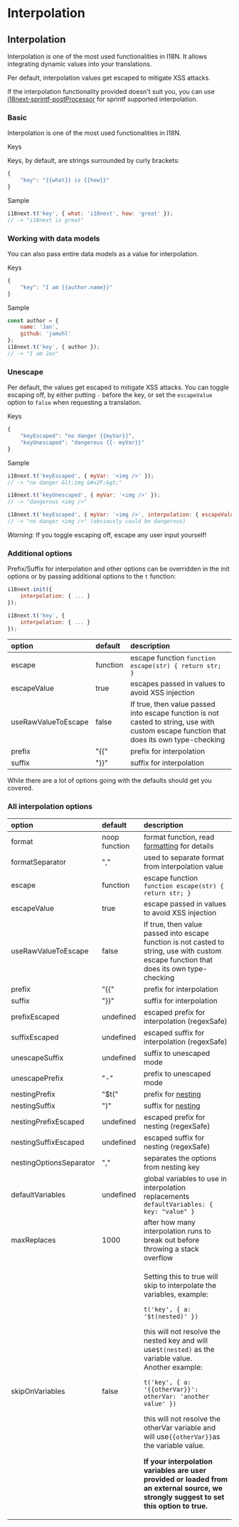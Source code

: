 # Interpolation

## Interpolation

Interpolation is one of the most used functionalities in I18N. It allows integrating dynamic values into your translations.

Per default, interpolation values get escaped to mitigate XSS attacks.

If the interpolation functionality provided doesn't suit you, you can use [i18next-sprintf-postProcessor](https://github.com/i18next/i18next-sprintf-postProcessor) for sprintf supported interpolation.

### Basic

Interpolation is one of the most used functionalities in I18N.

Keys

Keys, by default, are strings surrounded by curly brackets:

```javascript
{
    "key": "{{what}} is {{how}}"
}
```

Sample

```javascript
i18next.t('key', { what: 'i18next', how: 'great' });
// -> "i18next is great"
```

### Working with data models

You can also pass entire data models as a value for interpolation.

Keys

```javascript
{
    "key": "I am {{author.name}}"
}
```

Sample

```javascript
const author = { 
    name: 'Jan',
    github: 'jamuhl'
};
i18next.t('key', { author });
// -> "I am Jan"
```

### Unescape

Per default, the values get escaped to mitigate XSS attacks. You can toggle escaping off, by either putting `-` before the key, or set the `escapeValue` option to `false` when requesting a translation.

Keys

```javascript
{
    "keyEscaped": "no danger {{myVar}}",
    "keyUnescaped": "dangerous {{- myVar}}"
}
```

Sample

```javascript
i18next.t('keyEscaped', { myVar: '<img />' });
// -> "no danger &lt;img &#x2F;&gt;"

i18next.t('keyUnescaped', { myVar: '<img />' });
// -> "dangerous <img />"

i18next.t('keyEscaped', { myVar: '<img />', interpolation: { escapeValue: false } });
// -> "no danger <img />" (obviously could be dangerous)
```

_Warning:_ If you toggle escaping off, escape any user input yourself!

### Additional options

Prefix/Suffix for interpolation and other options can be overridden in the init options or by passing additional options to the `t` function:

```javascript
i18next.init({
    interpolation: { ... }
});

i18next.t('key', {
    interpolation: { ... }
});
```

| option | default | description |
| :--- | :--- | :--- |
| escape | function | escape function `function escape(str) { return str; }` |
| escapeValue | true | escapes passed in values to avoid XSS injection |
| useRawValueToEscape | false | If true, then value passed into escape function is not casted to string, use with custom escape function that does its own type-checking |
| prefix | "{{" | prefix for interpolation |
| suffix | "}}" | suffix for interpolation |

While there are a lot of options going with the defaults should get you covered.

### All interpolation options

<table>
  <thead>
    <tr>
      <th style="text-align:left">option</th>
      <th style="text-align:left">default</th>
      <th style="text-align:left">description</th>
    </tr>
  </thead>
  <tbody>
    <tr>
      <td style="text-align:left">format</td>
      <td style="text-align:left">noop function</td>
      <td style="text-align:left">format function, read <a href="formatting.md">formatting</a> for details</td>
    </tr>
    <tr>
      <td style="text-align:left">formatSeparator</td>
      <td style="text-align:left">&quot;,&quot;</td>
      <td style="text-align:left">used to separate format from interpolation value</td>
    </tr>
    <tr>
      <td style="text-align:left">escape</td>
      <td style="text-align:left">function</td>
      <td style="text-align:left">escape function <code>function escape(str) { return str; }</code>
      </td>
    </tr>
    <tr>
      <td style="text-align:left">escapeValue</td>
      <td style="text-align:left">true</td>
      <td style="text-align:left">escape passed in values to avoid XSS injection</td>
    </tr>
    <tr>
      <td style="text-align:left">useRawValueToEscape</td>
      <td style="text-align:left">false</td>
      <td style="text-align:left">If true, then value passed into escape function is not casted to string,
        use with custom escape function that does its own type-checking</td>
    </tr>
    <tr>
      <td style="text-align:left">prefix</td>
      <td style="text-align:left">&quot;{{&quot;</td>
      <td style="text-align:left">prefix for interpolation</td>
    </tr>
    <tr>
      <td style="text-align:left">suffix</td>
      <td style="text-align:left">&quot;}}&quot;</td>
      <td style="text-align:left">suffix for interpolation</td>
    </tr>
    <tr>
      <td style="text-align:left">prefixEscaped</td>
      <td style="text-align:left">undefined</td>
      <td style="text-align:left">escaped prefix for interpolation (regexSafe)</td>
    </tr>
    <tr>
      <td style="text-align:left">suffixEscaped</td>
      <td style="text-align:left">undefined</td>
      <td style="text-align:left">escaped suffix for interpolation (regexSafe)</td>
    </tr>
    <tr>
      <td style="text-align:left">unescapeSuffix</td>
      <td style="text-align:left">undefined</td>
      <td style="text-align:left">suffix to unescaped mode</td>
    </tr>
    <tr>
      <td style="text-align:left">unescapePrefix</td>
      <td style="text-align:left">&quot;-&quot;</td>
      <td style="text-align:left">prefix to unescaped mode</td>
    </tr>
    <tr>
      <td style="text-align:left">nestingPrefix</td>
      <td style="text-align:left">&quot;$t(&quot;</td>
      <td style="text-align:left">prefix for <a href="nesting.md">nesting</a>
      </td>
    </tr>
    <tr>
      <td style="text-align:left">nestingSuffix</td>
      <td style="text-align:left">&quot;)&quot;</td>
      <td style="text-align:left">suffix for <a href="nesting.md">nesting</a>
      </td>
    </tr>
    <tr>
      <td style="text-align:left">nestingPrefixEscaped</td>
      <td style="text-align:left">undefined</td>
      <td style="text-align:left">escaped prefix for nesting (regexSafe)</td>
    </tr>
    <tr>
      <td style="text-align:left">nestingSuffixEscaped</td>
      <td style="text-align:left">undefined</td>
      <td style="text-align:left">escaped suffix for nesting (regexSafe)</td>
    </tr>
    <tr>
      <td style="text-align:left">nestingOptionsSeparator</td>
      <td style="text-align:left">&quot;,&quot;</td>
      <td style="text-align:left">separates the options from nesting key</td>
    </tr>
    <tr>
      <td style="text-align:left">defaultVariables</td>
      <td style="text-align:left">undefined</td>
      <td style="text-align:left">global variables to use in interpolation replacements <code>defaultVariables: { key: &quot;value&quot; }</code>
      </td>
    </tr>
    <tr>
      <td style="text-align:left">maxReplaces</td>
      <td style="text-align:left">1000</td>
      <td style="text-align:left">after how many interpolation runs to break out before throwing a stack
        overflow</td>
    </tr>
    <tr>
      <td style="text-align:left">skipOnVariables</td>
      <td style="text-align:left">false</td>
      <td style="text-align:left">
        <p>Setting this to true will skip to interpolate the variables, example:</p>
        <p><code>t(&apos;key&apos;, { a: &apos;$t(nested)&apos; })</code>
        </p>
        <p>this will not resolve the nested key and will use<code>$t(nested)</code> as
          the variable value.
          <br />Another example:</p>
        <p><code>t(&apos;key&apos;, { a: &apos;{{otherVar}}&apos;: otherVar: &apos;another value&apos; })</code>
        </p>
        <p>this will not resolve the otherVar variable and will use<code>{{otherVar}}</code>as
          the variable value.</p>
        <p><b>If your interpolation variables are user provided or loaded from an external source, we strongly suggest to set this option to true.</b>
        </p>
      </td>
    </tr>
  </tbody>
</table>

